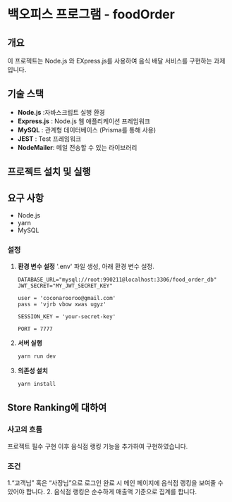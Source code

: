 # 백오피스 프로그램 - foodOrder

## 개요
이 프로젝트는 Node.js 와 EXpress.js를 사용하여 음식 배달 서비스를 구현하는 과제입니다.

## 기술 스택
- **Node.js** :자바스크립트 실행 환경
- **Express.js** : Node.js 웹 애플리케이션 프레임워크
- **MySQL** : 관계형 데이터베이스 (Prisma를 통해 사용)
-  **JEST** : Test 프레임워크
-  **NodeMailer**: 메일 전송할 수 있는 라이브러리

## 프로젝트 설치 및 실행

## 요구 사항

- Node.js
- yarn
- MySQL

### 설정

1. **환경 변수 설정**
   '.env' 파일 생성, 아래 환경 변수 설정.
   
   ```plaintext
   DATABASE_URL="mysql://root:990211@localhost:3306/food_order_db"
   JWT_SECRET="MY_JWT_SECRET_KEY"

   user = 'coconarooroo@gmail.com'
   pass = 'vjrb vbow xwas ugyz'

   SESSION_KEY = 'your-secret-key'

   PORT = 7777
   ```
   
2. **서버 실행**

   ```bash
   yarn run dev
   ```
   
3. **의존성 설치**

   ```bash
   yarn install
   ```
   
## Store Ranking에 대하여

### 사고의 흐름
프로젝트 필수 구현 이후 음식점 랭킹 기능을 추가하여 구현하였습니다.

### 조건
1.“고객님” 혹은 “사장님”으로 로그인 완료 시 메인 페이지에 음식점 랭킹을 보여줄 수 있어야 합니다.
2. 음식점 랭킹은 순수하게 매출액 기준으로 집계를 합니다.

